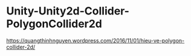 # Unity-Unity2d-Collider-PolygonCollider2d

https://quangthinhnguyen.wordpress.com/2016/11/01/hieu-ve-polygon-collider-2d/
